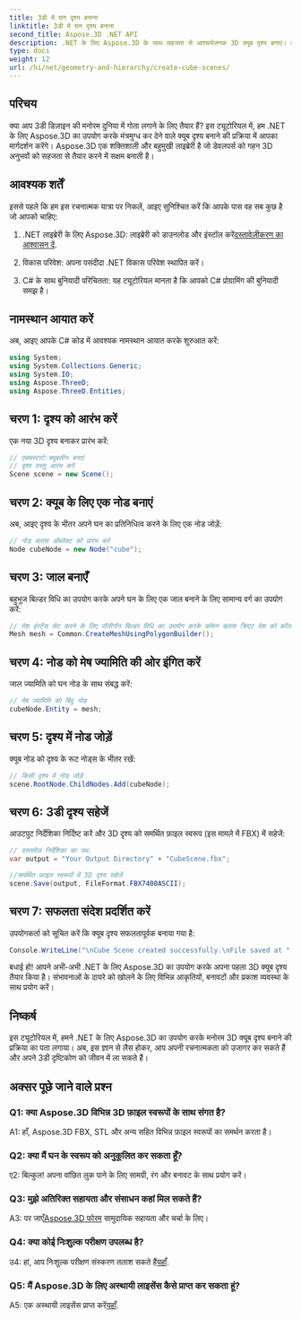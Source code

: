 ```yaml
---
title: 3डी में घन दृश्य बनाना
linktitle: 3डी में घन दृश्य बनाना
second_title: Aspose.3D .NET API
description: .NET के लिए Aspose.3D के साथ सहजता से आश्चर्यजनक 3D क्यूब दृश्य बनाएं। लाइब्रेरी डाउनलोड करें, हमारे चरण-दर-चरण मार्गदर्शिका का पालन करें और मुक्त हो जाएं।
type: docs
weight: 12
url: /hi/net/geometry-and-hierarchy/create-cube-scenes/
---
```

## परिचय

क्या आप 3डी डिज़ाइन की मनोरम दुनिया में गोता लगाने के लिए तैयार हैं? इस ट्यूटोरियल में, हम .NET के लिए Aspose.3D का उपयोग करके मंत्रमुग्ध कर देने वाले क्यूब दृश्य बनाने की प्रक्रिया में आपका मार्गदर्शन करेंगे। Aspose.3D एक शक्तिशाली और बहुमुखी लाइब्रेरी है जो डेवलपर्स को गहन 3D अनुभवों को सहजता से तैयार करने में सक्षम बनाती है।

## आवश्यक शर्तें

इससे पहले कि हम इस रचनात्मक यात्रा पर निकलें, आइए सुनिश्चित करें कि आपके पास वह सब कुछ है जो आपको चाहिए:

1.  .NET लाइब्रेरी के लिए Aspose.3D: लाइब्रेरी को डाउनलोड और इंस्टॉल करें[दस्तावेज़ीकरण का आश्वासन दें](https://reference.aspose.com/3d/net/).

2. विकास परिवेश: अपना पसंदीदा .NET विकास परिवेश स्थापित करें।

3. C# के साथ बुनियादी परिचितता: यह ट्यूटोरियल मानता है कि आपको C# प्रोग्रामिंग की बुनियादी समझ है।

## नामस्थान आयात करें

अब, आइए आपके C# कोड में आवश्यक नामस्थान आयात करके शुरुआत करें:

```csharp
using System;
using System.Collections.Generic;
using System.IO;
using Aspose.ThreeD;
using Aspose.ThreeD.Entities;
```

## चरण 1: दृश्य को आरंभ करें

एक नया 3D दृश्य बनाकर प्रारंभ करें:

```csharp
// एक्सस्टार्ट:क्यूबसीन बनाएं
// दृश्य वस्तु आरंभ करें
Scene scene = new Scene();
```

## चरण 2: क्यूब के लिए एक नोड बनाएं

अब, आइए दृश्य के भीतर अपने घन का प्रतिनिधित्व करने के लिए एक नोड जोड़ें:

```csharp
// नोड क्लास ऑब्जेक्ट को प्रारंभ करें
Node cubeNode = new Node("cube");
```

## चरण 3: जाल बनाएँ

बहुभुज बिल्डर विधि का उपयोग करके अपने घन के लिए एक जाल बनाने के लिए सामान्य वर्ग का उपयोग करें:

```csharp
// मेश इंस्टेंस सेट करने के लिए पॉलीगॉन बिल्डर विधि का उपयोग करके कॉमन क्लास क्रिएट मेश को कॉल करें
Mesh mesh = Common.CreateMeshUsingPolygonBuilder();
```

## चरण 4: नोड को मेष ज्यामिति की ओर इंगित करें

जाल ज्यामिति को घन नोड के साथ संबद्ध करें:

```csharp
// मेष ज्यामिति को बिंदु नोड
cubeNode.Entity = mesh;
```

## चरण 5: दृश्य में नोड जोड़ें

क्यूब नोड को दृश्य के रूट नोड्स के भीतर रखें:

```csharp
// किसी दृश्य में नोड जोड़ें
scene.RootNode.ChildNodes.Add(cubeNode);
```

## चरण 6: 3डी दृश्य सहेजें

आउटपुट निर्देशिका निर्दिष्ट करें और 3D दृश्य को समर्थित फ़ाइल स्वरूप (इस मामले में FBX) में सहेजें:

```csharp
// दस्तावेज़ निर्देशिका का पथ.
var output = "Your Output Directory" + "CubeScene.fbx";

//समर्थित फ़ाइल स्वरूपों में 3D दृश्य सहेजें
scene.Save(output, FileFormat.FBX7400ASCII);
```

## चरण 7: सफलता संदेश प्रदर्शित करें

उपयोगकर्ता को सूचित करें कि क्यूब दृश्य सफलतापूर्वक बनाया गया है:

```csharp
Console.WriteLine("\nCube Scene created successfully.\nFile saved at " + output);
```

बधाई हो! आपने अभी-अभी .NET के लिए Aspose.3D का उपयोग करके अपना पहला 3D क्यूब दृश्य तैयार किया है। संभावनाओं के दायरे को खोलने के लिए विभिन्न आकृतियों, बनावटों और प्रकाश व्यवस्था के साथ प्रयोग करें।

## निष्कर्ष

इस ट्यूटोरियल में, हमने .NET के लिए Aspose.3D का उपयोग करके मनोरम 3D क्यूब दृश्य बनाने की प्रक्रिया का पता लगाया। अब, इस ज्ञान से लैस होकर, आप अपनी रचनात्मकता को उजागर कर सकते हैं और अपने 3डी दृष्टिकोण को जीवन में ला सकते हैं।

## अक्सर पूछे जाने वाले प्रश्न

### Q1: क्या Aspose.3D विभिन्न 3D फ़ाइल स्वरूपों के साथ संगत है?

A1: हाँ, Aspose.3D FBX, STL और अन्य सहित विभिन्न फ़ाइल स्वरूपों का समर्थन करता है।

### Q2: क्या मैं घन के स्वरूप को अनुकूलित कर सकता हूँ?

ए2: बिल्कुल! अपना वांछित लुक पाने के लिए सामग्री, रंग और बनावट के साथ प्रयोग करें।

### Q3: मुझे अतिरिक्त सहायता और संसाधन कहां मिल सकते हैं?

 A3: पर जाएँ[Aspose.3D फोरम](https://forum.aspose.com/c/3d/18) सामुदायिक सहायता और चर्चा के लिए।

### Q4: क्या कोई निःशुल्क परीक्षण उपलब्ध है?

 उ4: हां, आप निःशुल्क परीक्षण संस्करण तलाश सकते हैं[यहाँ](https://releases.aspose.com/).

### Q5: मैं Aspose.3D के लिए अस्थायी लाइसेंस कैसे प्राप्त कर सकता हूं?

 A5: एक अस्थायी लाइसेंस प्राप्त करें[यहाँ](https://purchase.aspose.com/temporary-license/).